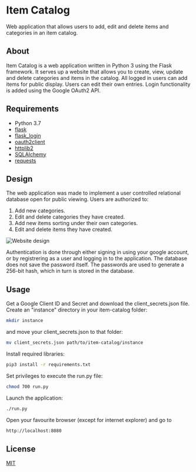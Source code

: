 # Item Catalog

Web application that allows users to add, edit and delete items and categories
in an item catalog.

## About

Item Catalog is a web application written in Python 3 using the Flask framework.
It serves up a website that allows you to create, view, update and delete
categories and items in the catalog.  All logged in users can add items for 
public display. Users can edit their own entries. Login functionality 
is added using the Google OAuth2 API.

## Requirements

- Python 3.7
- [flask](https://pypi.org/project/Flask/)
- [flask_login](https://pypi.org/project/Flask-Login/)
- [oauth2client](https://pypi.org/project/oauth2client/)
- [httplib2](https://pypi.org/project/httplib2/)
- [SQLAlchemy](https://pypi.org/project/SQLAlchemy/)
- [requests](https://pypi.org/project/requests/)

## Design

The web application was made to implement a user controlled relational database
open for public viewing. Users are authorized to:

1. Add new categories.
1. Edit and delete categories they have created.
1. Add new items sorting under their own categories.
1. Edit and delete items they have created.

![Website design](item_catalog/static/images/layout.png)

Authentication is done through either signing in using your google account,
or by registrering as a user and logging in to the application. The database
does not save the password itself. The passwords are used to generate a 256-bit
hash, which in turn is stored in the database.

## Usage

Get a Google Client ID and Secret and download the client_secrets.json file.
Create an "instance" directory in your item-catalog folder:

``` bash
mkdir instance
```

and move your client_secrets.json to that folder:

``` bash
mv client_secrets.json path/to/item-catalog/instance
```

Install required libraries:

``` bash
pip3 install -r requirements.txt
```

Set privileges to execute the run.py file:

``` bash
chmod 700 run.py
```

Launch the application:

``` bash
./run.py
```

Open your favourite browser (except for internet explorer) and go to

``` bash
http://localhost:8080
```

## License

[MIT](https://choosealicense.com/licenses/mit/)